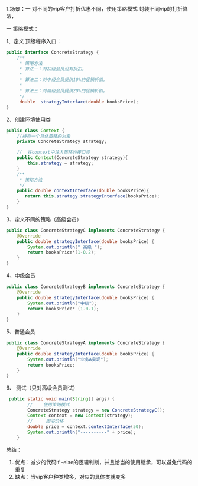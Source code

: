 1.场景：一 对不同的vip客户打折优惠不同，使用策略模式 封装不同vip的打折算法，

一 策略模式：

 1、定义 顶级程序入口： 

~~~ java
public interface ConcreteStrategy {
    /**
     * 策略方法
     * 算法一：对初级会员没有折扣。
     *
     * 算法二：对中级会员提供10%的促销折扣。
     *
     * 算法三：对高级会员提供20%的促销折扣。
     */
     double  strategyInterface(double booksPrice);
}
~~~

2、创建环境使用类

~~~ java
public class Context {
    //持有一个具体策略的对象
    private ConcreteStrategy strategy;

    //  在context中注入策略的接口类
    public Context(ConcreteStrategy strategy){
        this.strategy = strategy;
    }
    /**
     * 策略方法
     */
    public double contextInterface(double booksPrice){
       return this.strategy.strategyInterface(booksPrice);
    }
}
~~~

3、定义不同的策略（高级会员）

~~~ java
public class ConcreteStrategyC implements ConcreteStrategy {
    @Override
    public double strategyInterface(double booksPrice) {
        System.out.println(" 高级 ");
        return booksPrice*(1-0.2);
    }
}
~~~

4、中级会员

~~~ java
public class ConcreteStrategyB implements ConcreteStrategy {
    @Override
    public double strategyInterface(double booksPrice) {
        System.out.println("中级");
        return booksPrice* (1-0.1);
    }
}
~~~

5、普通会员

~~~ java
public class ConcreteStrategyA implements ConcreteStrategy {
    @Override
    public double strategyInterface(double booksPrice) {
        System.out.println("业务A实现");
        return booksPrice;
    }
}
~~~

6、 测试（只对高级会员测试）

~~~ java
 public static void main(String[] args) {
        //    使用策略模式
        ConcreteStrategy strategy = new ConcreteStrategyC();
        Context context = new Context(strategy);
        //     图书价格
        double price = context.contextInterface(50);
        System.out.println("----------" + price);
    }
~~~

总结：

1. 优点：减少的代码if -else的逻辑判断，并且恰当的使用继承，可以避免代码的重复
2. 缺点：当vip客户种类增多，对应的具体类就变多